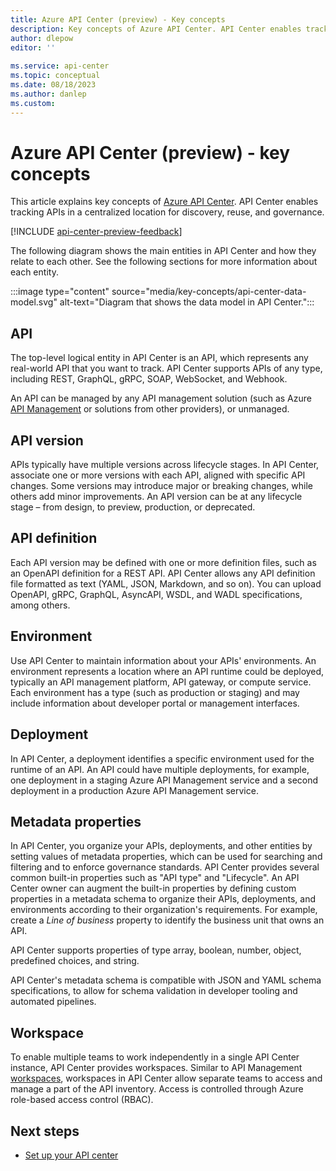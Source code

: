 ```yaml
---
title: Azure API Center (preview) - Key concepts
description: Key concepts of Azure API Center. API Center enables tracking APIs in a centralized location for discovery, reuse, and governance.
author: dlepow
editor: ''
 
ms.service: api-center
ms.topic: conceptual
ms.date: 08/18/2023
ms.author: danlep
ms.custom: 
---
```


# Azure API Center (preview) - key concepts

This article explains key concepts of [Azure API Center](overview.md). API Center enables tracking APIs in a centralized location for discovery, reuse, and governance.

[!INCLUDE [api-center-preview-feedback](includes/api-center-preview-feedback.md)]

The following diagram shows the main entities in API Center and how they relate to each other. See the following sections for more information about each entity.

:::image type="content" source="media/key-concepts/api-center-data-model.svg" alt-text="Diagram that shows the data model in API Center.":::

## API

The top-level logical entity in API Center is an API, which represents any real-world API that you want to track. API Center supports APIs of any type, including REST, GraphQL, gRPC, SOAP, WebSocket, and Webhook.

An API can be managed by any API management solution (such as Azure [API Management](../api-management/api-management-key-concepts.md) or solutions from other providers), or unmanaged.

## API version

APIs typically have multiple versions across lifecycle stages. In API Center, associate one or more versions with each API, aligned with specific API changes. Some versions may introduce major or breaking changes, while others add minor improvements. An API version can be at any lifecycle stage – from design, to preview, production, or deprecated. 

## API definition

Each API version may be defined with one or more definition files, such as an OpenAPI definition for a REST API. API Center allows any API definition file formatted as text (YAML, JSON, Markdown, and so on). You can upload OpenAPI, gRPC, GraphQL, AsyncAPI, WSDL, and WADL specifications, among others.

## Environment

Use API Center to maintain information about your APIs' environments. An environment represents a location where an API runtime could be deployed, typically an API management platform, API gateway, or compute service. Each environment has a type (such as production or staging) and may include information about developer portal or management interfaces.

## Deployment

In API Center, a deployment identifies a specific environment used for the runtime of an API. An API could have multiple deployments, for example, one deployment in a staging Azure API Management service and a second deployment in a production Azure API Management service.

## Metadata properties

In API Center, you organize your APIs, deployments, and other entities by setting values of metadata properties, which can be used for searching and filtering and to enforce governance standards. API Center provides several common built-in properties such as "API type" and "Lifecycle". An API Center owner can augment the built-in properties by defining custom properties in a metadata schema to organize their APIs, deployments, and environments according to their organization's requirements. For example, create a *Line of business* property to identify the business unit that owns an API. 

API Center supports properties of type array, boolean, number, object, predefined choices, and string. 

API Center's metadata schema is compatible with JSON and YAML schema specifications, to allow for schema validation in developer tooling and automated pipelines.

## Workspace

To enable multiple teams to work independently in a single API Center instance, API Center provides workspaces. Similar to API Management [workspaces](../api-management/workspaces-overview.md), workspaces in API Center allow separate teams to access and manage a part of the API inventory. Access is controlled through Azure role-based access control (RBAC).

## Next steps

* [Set up your API center](set-up-api-center.md)

